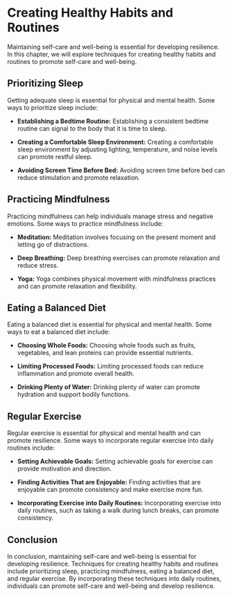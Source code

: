 Creating Healthy Habits and Routines
=====================================================================================

Maintaining self-care and well-being is essential for developing resilience. In this chapter, we will explore techniques for creating healthy habits and routines to promote self-care and well-being.

Prioritizing Sleep
------------------

Getting adequate sleep is essential for physical and mental health. Some ways to prioritize sleep include:

* **Establishing a Bedtime Routine:** Establishing a consistent bedtime routine can signal to the body that it is time to sleep.

* **Creating a Comfortable Sleep Environment:** Creating a comfortable sleep environment by adjusting lighting, temperature, and noise levels can promote restful sleep.

* **Avoiding Screen Time Before Bed:** Avoiding screen time before bed can reduce stimulation and promote relaxation.

Practicing Mindfulness
----------------------

Practicing mindfulness can help individuals manage stress and negative emotions. Some ways to practice mindfulness include:

* **Meditation:** Meditation involves focusing on the present moment and letting go of distractions.

* **Deep Breathing:** Deep breathing exercises can promote relaxation and reduce stress.

* **Yoga:** Yoga combines physical movement with mindfulness practices and can promote relaxation and flexibility.

Eating a Balanced Diet
----------------------

Eating a balanced diet is essential for physical and mental health. Some ways to eat a balanced diet include:

* **Choosing Whole Foods:** Choosing whole foods such as fruits, vegetables, and lean proteins can provide essential nutrients.

* **Limiting Processed Foods:** Limiting processed foods can reduce inflammation and promote overall health.

* **Drinking Plenty of Water:** Drinking plenty of water can promote hydration and support bodily functions.

Regular Exercise
----------------

Regular exercise is essential for physical and mental health and can promote resilience. Some ways to incorporate regular exercise into daily routines include:

* **Setting Achievable Goals:** Setting achievable goals for exercise can provide motivation and direction.

* **Finding Activities That are Enjoyable:** Finding activities that are enjoyable can promote consistency and make exercise more fun.

* **Incorporating Exercise into Daily Routines:** Incorporating exercise into daily routines, such as taking a walk during lunch breaks, can promote consistency.

Conclusion
----------

In conclusion, maintaining self-care and well-being is essential for developing resilience. Techniques for creating healthy habits and routines include prioritizing sleep, practicing mindfulness, eating a balanced diet, and regular exercise. By incorporating these techniques into daily routines, individuals can promote self-care and well-being and develop resilience.

